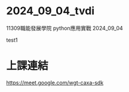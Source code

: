 # __2024_09_04_tvdi__
11309職能發展學院  python應用實戰 2024_09_04

test1

# 上課連結
https://meet.google.com/wgt-caxa-sdk
